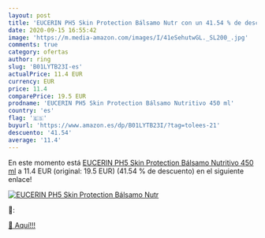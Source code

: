 ```yaml
---
layout: post
title: 'EUCERIN PH5 Skin Protection Bálsamo Nutr con un 41.54 % de descuento'
date: 2020-09-15 16:55:42
image: 'https://m.media-amazon.com/images/I/41eSehutwGL._SL200_.jpg'
comments: true
category: ofertas
author: ring
slug: 'B01LYTB23I-es'
actualPrice: 11.4 EUR
currency: EUR
price: 11.4
comparePrice: 19.5 EUR
prodname: 'EUCERIN PH5 Skin Protection Bálsamo Nutritivo 450 ml'
country: 'es'
flag: '🇪🇸'
buyurl: 'https://www.amazon.es/dp/B01LYTB23I/?tag=tolees-21'
descuento: '41.54'
average: '11.4'
---
```


En este momento está [EUCERIN PH5 Skin Protection Bálsamo Nutritivo 450 ml](https://www.amazon.es/dp/B01LYTB23I/?tag=tolees-21) a 11.4 EUR (original: 19.5 EUR) (41.54 %  de descuento) en el siguiente enlace!

[![EUCERIN PH5 Skin Protection Bálsamo Nutr](https://m.media-amazon.com/images/I/41eSehutwGL._SL200_.jpg)](https://www.amazon.es/dp/B01LYTB23I/?tag=tolees-21)

🔎:


[🛒 Aquí!!!](https://www.amazon.es/dp/B01LYTB23I/?tag=tolees-21)
